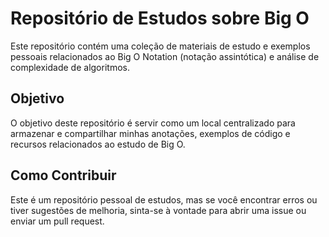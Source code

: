 # Repositório de Estudos sobre Big O

Este repositório contém uma coleção de materiais de estudo e exemplos pessoais relacionados ao Big O Notation (notação assintótica) e análise de complexidade de algoritmos.

## Objetivo

O objetivo deste repositório é servir como um local centralizado para armazenar e compartilhar minhas anotações, exemplos de código e recursos relacionados ao estudo de Big O. 

## Como Contribuir

Este é um repositório pessoal de estudos, mas se você encontrar erros ou tiver sugestões de melhoria, sinta-se à vontade para abrir uma issue ou enviar um pull request.
